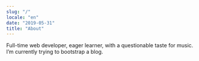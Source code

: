 ```yaml
---
slug: "/"
locale: "en"
date: "2019-05-31"
title: "About"
---
```

Full-time web developer, eager learner, with a questionable taste for music. I’m currently trying to bootstrap a blog.
